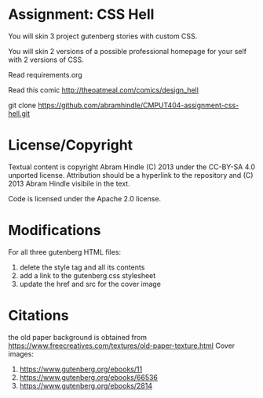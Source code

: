Assignment: CSS Hell
====================

You will skin 3 project gutenberg stories with custom CSS.

You will skin 2 versions of a possible professional homepage for your
self with 2 versions of CSS.

Read requirements.org

Read this comic http://theoatmeal.com/comics/design_hell

git clone https://github.com/abramhindle/CMPUT404-assignment-css-hell.git

License/Copyright
=================

Textual content is copyright Abram Hindle (C) 2013 under the CC-BY-SA
4.0 unported license. Attribution should be a hyperlink to the
repository and (C) 2013 Abram Hindle visibile in the text.

Code is licensed under the Apache 2.0 license.


Modifications 
==================
For all three gutenberg HTML files:
1. delete the style tag and all its contents
2. add a link to the gutenberg.css stylesheet
3. update the href and src for the cover image

Citations
==================
the old paper background is obtained from https://www.freecreatives.com/textures/old-paper-texture.html
Cover images:
1. https://www.gutenberg.org/ebooks/11
2. https://www.gutenberg.org/ebooks/66536
3. https://www.gutenberg.org/ebooks/2814